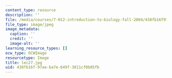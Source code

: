 ```yaml
---
content_type: resource
description: ''
file: /media/courses/7-012-introduction-to-biology-fall-2004/438fb16f97aeba7e649f3811cf0b85fb_lec27.jpg
file_type: image/jpeg
image_metadata:
  caption: ''
  credit: ''
  image-alt: ''
learning_resource_types: []
ocw_type: OCWImage
resourcetype: Image
title: lec27.jpg
uid: 438fb16f-97ae-ba7e-649f-3811cf0b85fb
---
```

